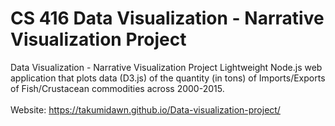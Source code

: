 # CS 416 Data Visualization - Narrative Visualization Project
Data Visualization - Narrative Visualization Project
Lightweight Node.js web application that plots data (D3.js) of the quantity (in tons) of Imports/Exports of Fish/Crustacean commodities across 2000-2015.
<br />
<br />
Website: https://takumidawn.github.io/Data-visualization-project/
